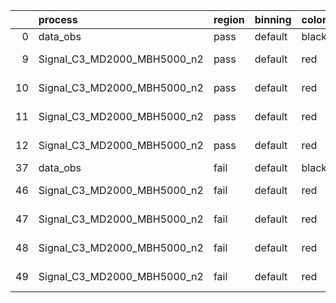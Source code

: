 |    | process                     | region   | binning   | color   | process_type   |   scale | variation   | source_filename                                                      | source_histname    | alias                       | title     |   combine_idx |     lnN |   shapes | syst_type   | direction   | variation_alias   |
|---:|:----------------------------|:---------|:----------|:--------|:---------------|--------:|:------------|:---------------------------------------------------------------------|:-------------------|:----------------------------|:----------|--------------:|--------:|---------:|:------------|:------------|:------------------|
|  0 | data_obs                    | pass     | default   | black   | DATA           |       1 | nominal     | ./histograms_for_2DAlphabet_v18//BH_Data.root                        | hpass              | Data                        | Data      |           nan | nan     |      nan | nan         | nan         | nan               |
|  9 | Signal_C3_MD2000_MBH5000_n2 | pass     | default   | red     | SIGNAL         |       1 | lumi        | ./histograms_for_2DAlphabet_v18//BH_Signal_C3_MD2000_MBH5000_n2.root | hpass              | Signal_C3_MD2000_MBH5000_n2 | BH signal |           nan |   1.016 |      nan | lnN         | nan         | nan               |
| 10 | Signal_C3_MD2000_MBH5000_n2 | pass     | default   | red     | SIGNAL         |       1 | SVM         | ./histograms_for_2DAlphabet_v18//BH_Signal_C3_MD2000_MBH5000_n2.root | hpass_SVMsyst_up   | Signal_C3_MD2000_MBH5000_n2 | BH signal |           nan | nan     |        1 | shapes      | Up          | SVMsyst           |
| 11 | Signal_C3_MD2000_MBH5000_n2 | pass     | default   | red     | SIGNAL         |       1 | SVM         | ./histograms_for_2DAlphabet_v18//BH_Signal_C3_MD2000_MBH5000_n2.root | hpass_SVMsyst_down | Signal_C3_MD2000_MBH5000_n2 | BH signal |           nan | nan     |        1 | shapes      | Down        | SVMsyst           |
| 12 | Signal_C3_MD2000_MBH5000_n2 | pass     | default   | red     | SIGNAL         |       1 | nominal     | ./histograms_for_2DAlphabet_v18//BH_Signal_C3_MD2000_MBH5000_n2.root | hpass              | Signal_C3_MD2000_MBH5000_n2 | BH signal |           nan | nan     |      nan | nan         | nan         | nan               |
| 37 | data_obs                    | fail     | default   | black   | DATA           |       1 | nominal     | ./histograms_for_2DAlphabet_v18//BH_Data.root                        | hfail              | Data                        | Data      |           nan | nan     |      nan | nan         | nan         | nan               |
| 46 | Signal_C3_MD2000_MBH5000_n2 | fail     | default   | red     | SIGNAL         |       1 | lumi        | ./histograms_for_2DAlphabet_v18//BH_Signal_C3_MD2000_MBH5000_n2.root | hfail              | Signal_C3_MD2000_MBH5000_n2 | BH signal |           nan |   1.016 |      nan | lnN         | nan         | nan               |
| 47 | Signal_C3_MD2000_MBH5000_n2 | fail     | default   | red     | SIGNAL         |       1 | SVM         | ./histograms_for_2DAlphabet_v18//BH_Signal_C3_MD2000_MBH5000_n2.root | hfail_SVMsyst_up   | Signal_C3_MD2000_MBH5000_n2 | BH signal |           nan | nan     |        1 | shapes      | Up          | SVMsyst           |
| 48 | Signal_C3_MD2000_MBH5000_n2 | fail     | default   | red     | SIGNAL         |       1 | SVM         | ./histograms_for_2DAlphabet_v18//BH_Signal_C3_MD2000_MBH5000_n2.root | hfail_SVMsyst_down | Signal_C3_MD2000_MBH5000_n2 | BH signal |           nan | nan     |        1 | shapes      | Down        | SVMsyst           |
| 49 | Signal_C3_MD2000_MBH5000_n2 | fail     | default   | red     | SIGNAL         |       1 | nominal     | ./histograms_for_2DAlphabet_v18//BH_Signal_C3_MD2000_MBH5000_n2.root | hfail              | Signal_C3_MD2000_MBH5000_n2 | BH signal |           nan | nan     |      nan | nan         | nan         | nan               |